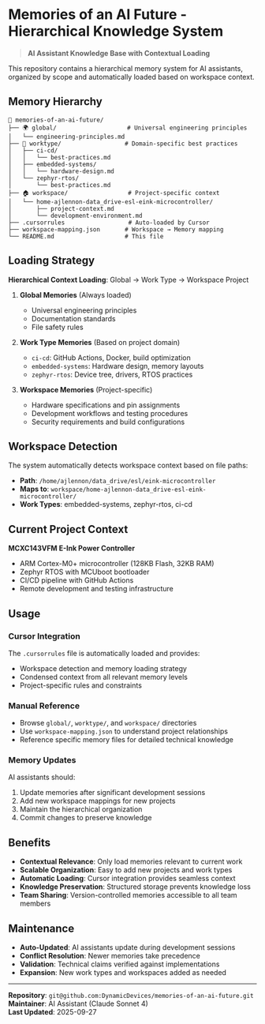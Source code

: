 # Memories of an AI Future - Hierarchical Knowledge System

> **AI Assistant Knowledge Base with Contextual Loading**

This repository contains a hierarchical memory system for AI assistants, organized by scope and automatically loaded based on workspace context.

## Memory Hierarchy

```
📁 memories-of-an-ai-future/
├── 🌍 global/                    # Universal engineering principles
│   └── engineering-principles.md
├── 🔧 worktype/                  # Domain-specific best practices
│   ├── ci-cd/
│   │   └── best-practices.md
│   ├── embedded-systems/
│   │   └── hardware-design.md
│   └── zephyr-rtos/
│       └── best-practices.md
├── 🏠 workspace/                 # Project-specific context
│   └── home-ajlennon-data_drive-esl-eink-microcontroller/
│       ├── project-context.md
│       └── development-environment.md
├── .cursorrules                  # Auto-loaded by Cursor
├── workspace-mapping.json       # Workspace → Memory mapping
└── README.md                    # This file
```

## Loading Strategy

**Hierarchical Context Loading**: Global → Work Type → Workspace Project

1. **Global Memories** (Always loaded)
   - Universal engineering principles
   - Documentation standards
   - File safety rules

2. **Work Type Memories** (Based on project domain)
   - `ci-cd`: GitHub Actions, Docker, build optimization
   - `embedded-systems`: Hardware design, memory layouts
   - `zephyr-rtos`: Device tree, drivers, RTOS practices

3. **Workspace Memories** (Project-specific)
   - Hardware specifications and pin assignments
   - Development workflows and testing procedures
   - Security requirements and build configurations

## Workspace Detection

The system automatically detects workspace context based on file paths:

- **Path**: `/home/ajlennon/data_drive/esl/eink-microcontroller`
- **Maps to**: `workspace/home-ajlennon-data_drive-esl-eink-microcontroller/`
- **Work Types**: embedded-systems, zephyr-rtos, ci-cd

## Current Project Context

**MCXC143VFM E-Ink Power Controller**
- ARM Cortex-M0+ microcontroller (128KB Flash, 32KB RAM)
- Zephyr RTOS with MCUboot bootloader
- CI/CD pipeline with GitHub Actions
- Remote development and testing infrastructure

## Usage

### Cursor Integration
The `.cursorrules` file is automatically loaded and provides:
- Workspace detection and memory loading strategy
- Condensed context from all relevant memory levels
- Project-specific rules and constraints

### Manual Reference
- Browse `global/`, `worktype/`, and `workspace/` directories
- Use `workspace-mapping.json` to understand project relationships
- Reference specific memory files for detailed technical knowledge

### Memory Updates
AI assistants should:
1. Update memories after significant development sessions
2. Add new workspace mappings for new projects
3. Maintain the hierarchical organization
4. Commit changes to preserve knowledge

## Benefits

- **Contextual Relevance**: Only load memories relevant to current work
- **Scalable Organization**: Easy to add new projects and work types
- **Automatic Loading**: Cursor integration provides seamless context
- **Knowledge Preservation**: Structured storage prevents knowledge loss
- **Team Sharing**: Version-controlled memories accessible to all team members

## Maintenance

- **Auto-Updated**: AI assistants update during development sessions
- **Conflict Resolution**: Newer memories take precedence
- **Validation**: Technical claims verified against implementations
- **Expansion**: New work types and workspaces added as needed

---

**Repository**: `git@github.com:DynamicDevices/memories-of-an-ai-future.git`  
**Maintainer**: AI Assistant (Claude Sonnet 4)  
**Last Updated**: 2025-09-27